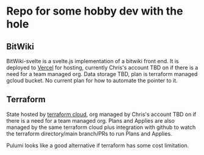 # Repo for some hobby dev with the hole

## BitWiki
BitWiki-svelte is a svelte.js implementation of a bitwiki front end. It is deployed to [Vercel](https://vercel.com/) for hosting, currently Chris's account TBD on if there is a need for a team managed org. Data storage TBD, plan is terraform managed gcloud bucket. No current plan for how to automate the pointer to it.

## Terraform
State hosted by [terraform cloud](https://app.terraform.io/), org managed by Chris's account TBD on if there is a need for a team managed org. Plans and Applies are also managed by the same terraform cloud plus integration with github to watch the terraform directory/main branch/PRs to run Plans and Applies.

Pulumi looks like a good alternative if terraform has some cost limitation.